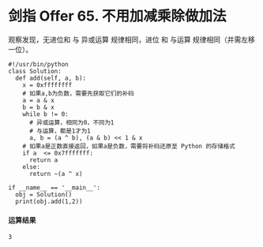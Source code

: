 # 剑指 Offer 65. 不用加减乘除做加法
观察发现，无进位和 与 异或运算 规律相同，进位 和 与运算 规律相同（并需左移一位）。

    #!/usr/bin/python
    class Solution:
      def add(self, a, b):
        x = 0xffffffff
        # 如果a,b为负数，需要先获取它们的补码
        a = a & x
        b = b & x
        while b != 0:
          # 异或运算，相同为0，不同为1
          # 与运算，都是1才为1
          a, b = (a ^ b), (a & b) << 1 & x
        # 如果a是正数直接返回，如果a是负数，需要将补码还原至 Python 的存储格式
        if a  <= 0x7fffffff:
          return a
        else:
          return ~(a ^ x)

    if __name__ == '__main__':
      obj = Solution()
      print(obj.add(1,2))

#### 运算结果
    3
